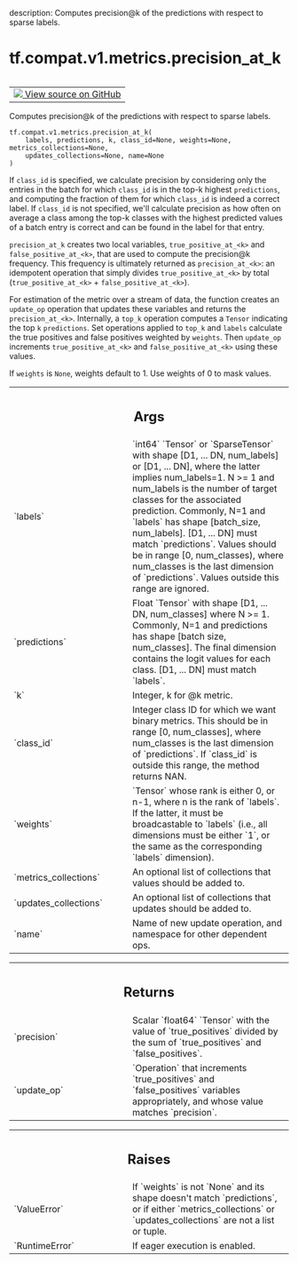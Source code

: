 description: Computes precision@k of the predictions with respect to sparse labels.

<div itemscope itemtype="http://developers.google.com/ReferenceObject">
<meta itemprop="name" content="tf.compat.v1.metrics.precision_at_k" />
<meta itemprop="path" content="Stable" />
</div>

# tf.compat.v1.metrics.precision_at_k

<!-- Insert buttons and diff -->

<table class="tfo-notebook-buttons tfo-api nocontent" align="left">
<td>
  <a target="_blank" href="https://github.com/tensorflow/tensorflow/blob/r2.3/tensorflow/python/ops/metrics_impl.py#L3537-L3628">
    <img src="https://www.tensorflow.org/images/GitHub-Mark-32px.png" />
    View source on GitHub
  </a>
</td>
</table>



Computes precision@k of the predictions with respect to sparse labels.

<pre class="devsite-click-to-copy prettyprint lang-py tfo-signature-link">
<code>tf.compat.v1.metrics.precision_at_k(
    labels, predictions, k, class_id=None, weights=None, metrics_collections=None,
    updates_collections=None, name=None
)
</code></pre>



<!-- Placeholder for "Used in" -->

If `class_id` is specified, we calculate precision by considering only the
    entries in the batch for which `class_id` is in the top-k highest
    `predictions`, and computing the fraction of them for which `class_id` is
    indeed a correct label.
If `class_id` is not specified, we'll calculate precision as how often on
    average a class among the top-k classes with the highest predicted values
    of a batch entry is correct and can be found in the label for that entry.

`precision_at_k` creates two local variables,
`true_positive_at_<k>` and `false_positive_at_<k>`, that are used to compute
the precision@k frequency. This frequency is ultimately returned as
`precision_at_<k>`: an idempotent operation that simply divides
`true_positive_at_<k>` by total (`true_positive_at_<k>` +
`false_positive_at_<k>`).

For estimation of the metric over a stream of data, the function creates an
`update_op` operation that updates these variables and returns the
`precision_at_<k>`. Internally, a `top_k` operation computes a `Tensor`
indicating the top `k` `predictions`. Set operations applied to `top_k` and
`labels` calculate the true positives and false positives weighted by
`weights`. Then `update_op` increments `true_positive_at_<k>` and
`false_positive_at_<k>` using these values.

If `weights` is `None`, weights default to 1. Use weights of 0 to mask values.

<!-- Tabular view -->
 <table class="responsive fixed orange">
<colgroup><col width="214px"><col></colgroup>
<tr><th colspan="2"><h2 class="add-link">Args</h2></th></tr>

<tr>
<td>
`labels`
</td>
<td>
`int64` `Tensor` or `SparseTensor` with shape
[D1, ... DN, num_labels] or [D1, ... DN], where the latter implies
num_labels=1. N >= 1 and num_labels is the number of target classes for
the associated prediction. Commonly, N=1 and `labels` has shape
[batch_size, num_labels]. [D1, ... DN] must match `predictions`. Values
should be in range [0, num_classes), where num_classes is the last
dimension of `predictions`. Values outside this range are ignored.
</td>
</tr><tr>
<td>
`predictions`
</td>
<td>
Float `Tensor` with shape [D1, ... DN, num_classes] where
N >= 1. Commonly, N=1 and predictions has shape [batch size, num_classes].
The final dimension contains the logit values for each class. [D1, ... DN]
must match `labels`.
</td>
</tr><tr>
<td>
`k`
</td>
<td>
Integer, k for @k metric.
</td>
</tr><tr>
<td>
`class_id`
</td>
<td>
Integer class ID for which we want binary metrics. This should be
in range [0, num_classes], where num_classes is the last dimension of
`predictions`. If `class_id` is outside this range, the method returns
NAN.
</td>
</tr><tr>
<td>
`weights`
</td>
<td>
`Tensor` whose rank is either 0, or n-1, where n is the rank of
`labels`. If the latter, it must be broadcastable to `labels` (i.e., all
dimensions must be either `1`, or the same as the corresponding `labels`
dimension).
</td>
</tr><tr>
<td>
`metrics_collections`
</td>
<td>
An optional list of collections that values should
be added to.
</td>
</tr><tr>
<td>
`updates_collections`
</td>
<td>
An optional list of collections that updates should
be added to.
</td>
</tr><tr>
<td>
`name`
</td>
<td>
Name of new update operation, and namespace for other dependent ops.
</td>
</tr>
</table>



<!-- Tabular view -->
 <table class="responsive fixed orange">
<colgroup><col width="214px"><col></colgroup>
<tr><th colspan="2"><h2 class="add-link">Returns</h2></th></tr>

<tr>
<td>
`precision`
</td>
<td>
Scalar `float64` `Tensor` with the value of `true_positives`
divided by the sum of `true_positives` and `false_positives`.
</td>
</tr><tr>
<td>
`update_op`
</td>
<td>
`Operation` that increments `true_positives` and
`false_positives` variables appropriately, and whose value matches
`precision`.
</td>
</tr>
</table>



<!-- Tabular view -->
 <table class="responsive fixed orange">
<colgroup><col width="214px"><col></colgroup>
<tr><th colspan="2"><h2 class="add-link">Raises</h2></th></tr>

<tr>
<td>
`ValueError`
</td>
<td>
If `weights` is not `None` and its shape doesn't match
`predictions`, or if either `metrics_collections` or `updates_collections`
are not a list or tuple.
</td>
</tr><tr>
<td>
`RuntimeError`
</td>
<td>
If eager execution is enabled.
</td>
</tr>
</table>

